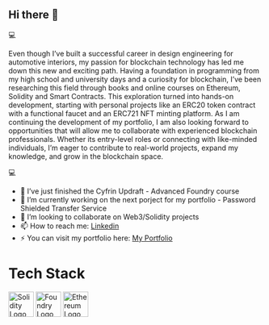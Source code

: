 ## Hi there 👋

💻

Even though I’ve built a successful career in design engineering for automotive interiors, my passion for blockchain technology has led me down this new and exciting path. Having a foundation in programming from my high school and university days and a curiosity for blockchain, I’ve been researching this field through books and online courses on Ethereum, Solidity and Smart Contracts. This exploration turned into hands-on development, starting with personal projects like an ERC20 token contract with a functional faucet and an ERC721 NFT minting platform. 
As I am continuing the development of my portfolio, I am also looking forward to opportunities that will allow me to collaborate with experienced blockchain professionals. Whether its entry-level roles or connecting with like-minded individuals, I’m eager to contribute to real-world projects, expand my knowledge, and grow in the blockchain space.

💻


- 🌱 I’ve just finished the Cyfrin Updraft - Advanced Foundry course 
- 🔭 I’m currently working on the next porject for my portfolio - Password Shielded Transfer Service
- 👯 I’m looking to collaborate on Web3/Solidity projects 
- 📫 How to reach me: [Linkedin](https://www.linkedin.com/in/mihai-hanga-03712749/)
- ⚡ You can visit my portfolio here:  [My Portfolio](https://mihaihanga-portfolio.netlify.app/)


# Tech Stack


[<img src="https://www.svgrepo.com/show/374088/solidity.svg" alt="Solidity Logo" width="50">](https://soliditylang.org)
[<img src="https://avatars.githubusercontent.com/u/99892494?s=200&v=4" alt="Foundry Logo" width="50">](https://github.com/foundry-rs)
[<img src="https://cdn.pixabay.com/photo/2021/05/24/09/15/ethereum-logo-6278328_1280.png" alt="Ethereum Logo" width="50">](https://ethereum.org)







